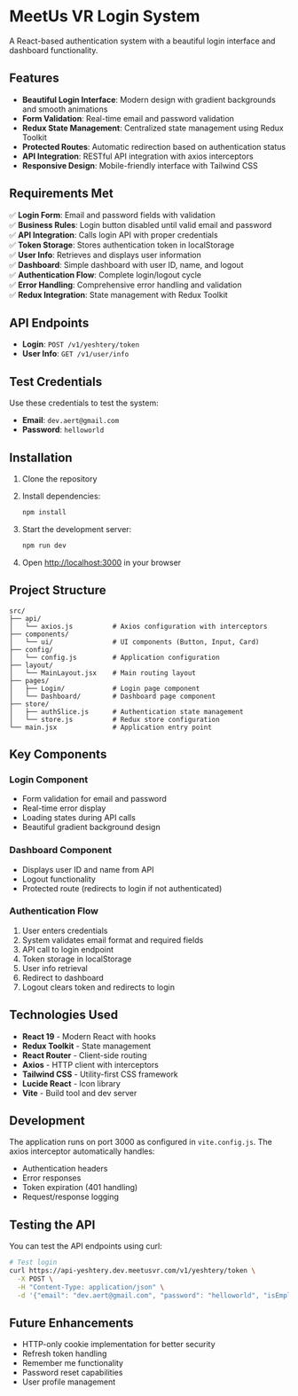 # MeetUs VR Login System

A React-based authentication system with a beautiful login interface and dashboard functionality.

## Features

- **Beautiful Login Interface**: Modern design with gradient backgrounds and smooth animations
- **Form Validation**: Real-time email and password validation
- **Redux State Management**: Centralized state management using Redux Toolkit
- **Protected Routes**: Automatic redirection based on authentication status
- **API Integration**: RESTful API integration with axios interceptors
- **Responsive Design**: Mobile-friendly interface with Tailwind CSS

## Requirements Met

✅ **Login Form**: Email and password fields with validation  
✅ **Business Rules**: Login button disabled until valid email and password  
✅ **API Integration**: Calls login API with proper credentials  
✅ **Token Storage**: Stores authentication token in localStorage  
✅ **User Info**: Retrieves and displays user information  
✅ **Dashboard**: Simple dashboard with user ID, name, and logout  
✅ **Authentication Flow**: Complete login/logout cycle  
✅ **Error Handling**: Comprehensive error handling and validation  
✅ **Redux Integration**: State management with Redux Toolkit

## API Endpoints

- **Login**: `POST /v1/yeshtery/token`
- **User Info**: `GET /v1/user/info`

## Test Credentials

Use these credentials to test the system:

- **Email**: `dev.aert@gmail.com`
- **Password**: `helloworld`

## Installation

1. Clone the repository
2. Install dependencies:

   ```bash
   npm install
   ```

3. Start the development server:

   ```bash
   npm run dev
   ```

4. Open [http://localhost:3000](http://localhost:3000) in your browser

## Project Structure

```
src/
├── api/
│   └── axios.js          # Axios configuration with interceptors
├── components/
│   └── ui/               # UI components (Button, Input, Card)
├── config/
│   └── config.js         # Application configuration
├── layout/
│   └── MainLayout.jsx    # Main routing layout
├── pages/
│   ├── Login/            # Login page component
│   └── Dashboard/        # Dashboard page component
├── store/
│   ├── authSlice.js      # Authentication state management
│   └── store.js          # Redux store configuration
└── main.jsx              # Application entry point
```

## Key Components

### Login Component

- Form validation for email and password
- Real-time error display
- Loading states during API calls
- Beautiful gradient background design

### Dashboard Component

- Displays user ID and name from API
- Logout functionality
- Protected route (redirects to login if not authenticated)

### Authentication Flow

1. User enters credentials
2. System validates email format and required fields
3. API call to login endpoint
4. Token storage in localStorage
5. User info retrieval
6. Redirect to dashboard
7. Logout clears token and redirects to login

## Technologies Used

- **React 19** - Modern React with hooks
- **Redux Toolkit** - State management
- **React Router** - Client-side routing
- **Axios** - HTTP client with interceptors
- **Tailwind CSS** - Utility-first CSS framework
- **Lucide React** - Icon library
- **Vite** - Build tool and dev server

## Development

The application runs on port 3000 as configured in `vite.config.js`. The axios interceptor automatically handles:

- Authentication headers
- Error responses
- Token expiration (401 handling)
- Request/response logging

## Testing the API

You can test the API endpoints using curl:

```bash
# Test login
curl https://api-yeshtery.dev.meetusvr.com/v1/yeshtery/token \
  -X POST \
  -H "Content-Type: application/json" \
  -d '{"email": "dev.aert@gmail.com", "password": "helloworld", "isEmployee": true}'
```

## Future Enhancements

- HTTP-only cookie implementation for better security
- Refresh token handling
- Remember me functionality
- Password reset capabilities
- User profile management
